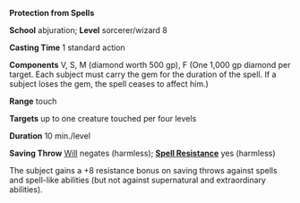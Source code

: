  **Protection from Spells**

**School** abjuration; **Level** sorcerer/wizard 8

**Casting Time** 1 standard action

**Components** V, S, M (diamond worth 500 gp), F (One 1,000 gp diamond per target. Each subject must carry the gem for the duration of the spell. If a subject loses the gem, the spell ceases to affect him.)

**Range** touch

**Targets** up to one creature touched per four levels

**Duration** 10 min./level

**Saving Throw** [Will](../combat.md#_will) negates (harmless); **[Spell Resistance](../glossary.md#_spell-resistance)** yes (harmless)

The subject gains a +8 resistance bonus on saving throws against spells and spell-like abilities (but not against supernatural and extraordinary abilities).

